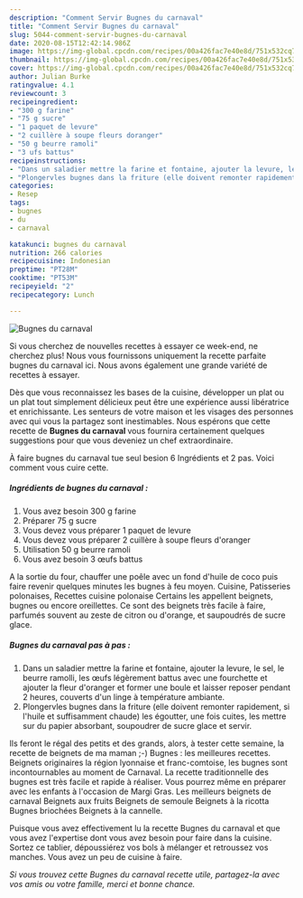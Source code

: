 ```yaml
---
description: "Comment Servir Bugnes du carnaval"
title: "Comment Servir Bugnes du carnaval"
slug: 5044-comment-servir-bugnes-du-carnaval
date: 2020-08-15T12:42:14.986Z
image: https://img-global.cpcdn.com/recipes/00a426fac7e40e8d/751x532cq70/bugnes-du-carnaval-photo-principale-de-la-recette.jpg
thumbnail: https://img-global.cpcdn.com/recipes/00a426fac7e40e8d/751x532cq70/bugnes-du-carnaval-photo-principale-de-la-recette.jpg
cover: https://img-global.cpcdn.com/recipes/00a426fac7e40e8d/751x532cq70/bugnes-du-carnaval-photo-principale-de-la-recette.jpg
author: Julian Burke
ratingvalue: 4.1
reviewcount: 3
recipeingredient:
- "300 g farine"
- "75 g sucre"
- "1 paquet de levure"
- "2 cuillère à soupe fleurs doranger"
- "50 g beurre ramoli"
- "3 ufs battus"
recipeinstructions:
- "Dans un saladier mettre la farine et fontaine, ajouter la levure, le sel, le beurre ramolli, les œufs légèrement battus avec une fourchette et ajouter la fleur d&#39;oranger et former une boule et laisser reposer pendant 2 heures, couverts d&#39;un linge à température ambiante."
- "Plongervles bugnes dans la friture (elle doivent remonter rapidement, si l&#39;huile et suffisamment chaude) les égoutter, une fois cuites, les mettre sur du papier absorbant, soupoudrer de sucre glace et servir."
categories:
- Resep
tags:
- bugnes
- du
- carnaval

katakunci: bugnes du carnaval 
nutrition: 266 calories
recipecuisine: Indonesian
preptime: "PT28M"
cooktime: "PT53M"
recipeyield: "2"
recipecategory: Lunch

---
```



![Bugnes du carnaval](https://img-global.cpcdn.com/recipes/00a426fac7e40e8d/751x532cq70/bugnes-du-carnaval-photo-principale-de-la-recette.jpg)

Si vous cherchez de nouvelles recettes à essayer ce week-end, ne cherchez plus! Nous vous fournissons uniquement la recette parfaite bugnes du carnaval ici. Nous avons également une grande variété de recettes à essayer.

Dès que vous reconnaissez les bases de la cuisine, développer un plat ou un plat tout simplement délicieux peut être une expérience aussi libératrice et enrichissante. Les senteurs de votre maison et les visages des personnes avec qui vous la partagez sont inestimables. Nous espérons que cette recette de <strong> Bugnes du carnaval </strong> vous fournira certainement quelques suggestions pour que vous deveniez un chef extraordinaire.

<!--inarticleads1-->

À faire bugnes du carnaval tue seul besion 6 Ingrédients et 2 pas. Voici comment vous cuire cette.

##### Ingrédients de bugnes du carnaval :

1. Vous avez besoin 300 g farine
1. Préparer 75 g sucre
1. Vous devez vous préparer 1 paquet de levure
1. Vous devez vous préparer 2 cuillère à soupe fleurs d&#39;oranger
1. Utilisation 50 g beurre ramoli
1. Vous avez besoin 3 œufs battus


A la sortie du four, chauffer une poêle avec un fond d&#39;huile de coco puis faire revenir quelques minutes les bugnes à feu moyen. Cuisine, Patisseries polonaises, Recettes cuisine polonaise Certains les appellent beignets, bugnes ou encore oreillettes. Ce sont des beignets très facile à faire, parfumés souvent au zeste de citron ou d&#39;orange, et saupoudrés de sucre glace. 

<!--inarticleads2-->

##### Bugnes du carnaval pas à pas :

1. Dans un saladier mettre la farine et fontaine, ajouter la levure, le sel, le beurre ramolli, les œufs légèrement battus avec une fourchette et ajouter la fleur d&#39;oranger et former une boule et laisser reposer pendant 2 heures, couverts d&#39;un linge à température ambiante.
1. Plongervles bugnes dans la friture (elle doivent remonter rapidement, si l&#39;huile et suffisamment chaude) les égoutter, une fois cuites, les mettre sur du papier absorbant, soupoudrer de sucre glace et servir.


Ils feront le régal des petits et des grands, alors, à tester cette semaine, la recette de beignets de ma maman ;-) Bugnes : les meilleures recettes. Beignets originaires la région lyonnaise et franc-comtoise, les bugnes sont incontournables au moment de Carnaval. La recette traditionnelle des bugnes est très facile et rapide à réaliser. Vous pourrez même en préparer avec les enfants à l&#39;occasion de Margi Gras. Les meilleurs beignets de carnaval Beignets aux fruits Beignets de semoule Beignets à la ricotta Bugnes briochées Beignets à la cannelle. 

<!--inarticleads1-->

<p>
Puisque vous avez effectivement lu la recette Bugnes du carnaval et que vous avez l'expertise dont vous avez besoin pour faire dans la cuisine. Sortez ce tablier, dépoussiérez vos bols à mélanger et retroussez vos manches. Vous avez un peu de cuisine à faire.
</p>

<p>
<i>Si vous trouvez cette Bugnes du carnaval recette utile, partagez-la avec vos amis ou votre famille, merci et bonne chance.</i>
</p>
